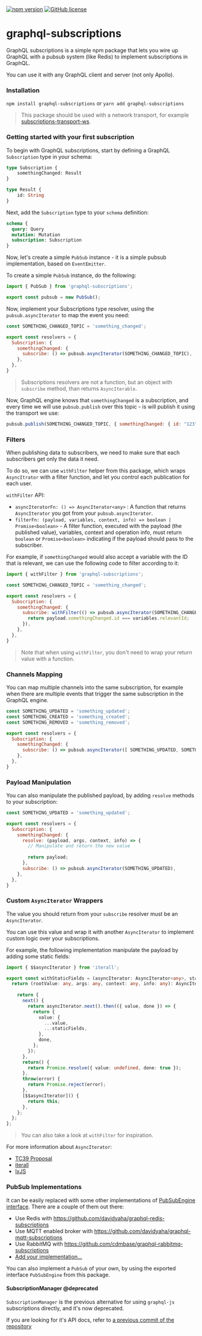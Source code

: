 [![npm version](https://badge.fury.io/js/graphql-subscriptions.svg)](https://badge.fury.io/js/graphql-subscriptions) [![GitHub license](https://img.shields.io/github/license/apollostack/graphql-subscriptions.svg)](https://github.com/apollostack/graphql-subscriptions/blob/license/LICENSE)

# graphql-subscriptions

GraphQL subscriptions is a simple npm package that lets you wire up GraphQL with a pubsub system (like Redis) to implement subscriptions in GraphQL. 

You can use it with any GraphQL client and server (not only Apollo).

### Installation

`npm install graphql-subscriptions` or `yarn add graphql-subscriptions`

> This package should be used with a network transport, for example [subscriptions-transport-ws](https://github.com/apollographql/subscriptions-transport-ws).

### Getting started with your first subscription

To begin with GraphQL subscriptions, start by defining a GraphQL `Subscription` type in your schema:

```graphql
type Subscription {
    somethingChanged: Result
}

type Result {
    id: String
}
```

Next, add the `Subscription` type to your `schema` definition:

```graphql
schema {
  query: Query
  mutation: Mutation
  subscription: Subscription
}
```

Now, let's create a simple `PubSub` instance - it is a simple pubsub implementation, based on `EventEmitter`. 

To create a simple `PubSub` instance, do the following:

```js
import { PubSub } from 'graphql-subscriptions';

export const pubsub = new PubSub();
```

Now, implement your Subscriptions type resolver, using the `pubsub.asyncIterator` to map the event you need:

```js
const SOMETHING_CHANGED_TOPIC = 'something_changed';

export const resolvers = {
  Subscription: {
    somethingChanged: {
      subscribe: () => pubsub.asyncIterator(SOMETHING_CHANGED_TOPIC),
    },
  },
}
```

> Subscriptions resolvers are not a function, but an object with `subscribe` method, than returns `AsyncIterable`.

Now, GraphQL engine knows that `somethingChanged` is a subscription, and every time we will use `pubsub.publish` over this topic - is will publish it using the transport we use:

```js
pubsub.publish(SOMETHING_CHANGED_TOPIC, { somethingChanged: { id: "123" }});
```

### Filters

When publishing data to subscribers, we need to make sure that each subscribers get only the data it need.

To do so, we can use `withFilter` helper from this package, which wraps `AsyncItrator` with a filter function, and let you control each publication for each user.

`withFilter` API:
- `asyncIteratorFn: () => AsyncIterator<any>` : A function that returns `AsyncIterator` you got from your `pubsub.asyncIterator`.
- `filterFn: (payload, variables, context, info) => boolean | Promise<boolean>` - A filter function, executed with the payload (the published value), variables, context and operation info, must return `boolean` or `Promise<boolean>` indicating if the payload should pass to the subscriber.

For example, if `somethingChanged` would also accept a variable with the ID that is relevant, we can use the following code to filter according to it: 

```js
import { withFilter } from 'graphql-subscriptions';

const SOMETHING_CHANGED_TOPIC = 'something_changed';

export const resolvers = {
  Subscription: {
    somethingChanged: {
      subscribe: withFilter(() => pubsub.asyncIterator(SOMETHING_CHANGED_TOPIC), (payload, variables) => {
        return payload.somethingChanged.id === variables.relevantId;
      }),
    },
  },
}
```

> Note that when using `withFilter`, you don't need to wrap your return value with a function.

### Channels Mapping

You can map multiple channels into the same subscription, for example when there are multiple events that trigger the same subscription in the GraphQL engine.

```js
const SOMETHING_UPDATED = 'something_updated';
const SOMETHING_CREATED = 'something_created';
const SOMETHING_REMOVED = 'something_removed';

export const resolvers = {
  Subscription: {
    somethingChanged: {
      subscribe: () => pubsub.asyncIterator([ SOMETHING_UPDATED, SOMETHING_CREATED, SOMETHING_REMOVED ]),
    },
  },
}
````

### Payload Manipulation

You can also manipulate the published payload, by adding `resolve` methods to your subscription:

```js
const SOMETHING_UPDATED = 'something_updated';

export const resolvers = {
  Subscription: { 
    somethingChanged: {
      resolve: (payload, args, context, info) => {
        // Manipulate and return the new value
        
        return payload;
      },
      subscribe: () => pubsub.asyncIterator(SOMETHING_UPDATED),
    },
  },
}
````

### Custom `AsyncIterator` Wrappers

The value you should return from your `subscribe` resolver must be an `AsyncIterator`.

You can use this value and wrap it with another `AsyncIterator` to implement custom logic over your subscriptions.

For example, the following implementation manipulate the payload by adding some static fields:

```typescript
import { $$asyncIterator } from 'iterall';

export const withStaticFields = (asyncIterator: AsyncIterator<any>, staticFields: Object): Function => {
  return (rootValue: any, args: any, context: any, info: any): AsyncIterator<any> => {
    
    return {
      next() {
        return asyncIterator.next().then(({ value, done }) => {
          return {
            value: {
              ...value,
              ...staticFields,
            },
            done,
          };
        });
      },
      return() {
        return Promise.resolve({ value: undefined, done: true });
      },
      throw(error) {
        return Promise.reject(error);
      },
      [$$asyncIterator]() {
        return this;
      },
    };
  };
};
```

> You can also take a look at `withFilter` for inspiration.

For more information about `AsyncIterator`:
- [TC39 Proposal](https://github.com/tc39/proposal-async-iteration)
- [iterall](https://github.com/leebyron/iterall)
- [IxJS](https://github.com/ReactiveX/IxJS)

### PubSub Implementations

It can be easily replaced with some other implementations of [PubSubEngine interface](https://github.com/apollographql/graphql-subscriptions/blob/master/src/pubsub.ts#L21-L25). There are a couple of them out there:
- Use Redis with https://github.com/davidyaha/graphql-redis-subscriptions
- Use MQTT enabled broker with https://github.com/davidyaha/graphql-mqtt-subscriptions
- Use RabbitMQ with https://github.com/cdmbase/graphql-rabbitmq-subscriptions
- [Add your implementation...](https://github.com/apollographql/graphql-subscriptions/pull/new/master)

You can also implement a `PubSub` of your own, by using the exported interface `PubSubEngine` from this package.

#### SubscriptionManager **@deprecated**

`SubscriptionManager` is the previous alternative for using `graphql-js` subscriptions directly, and it's now deprecated.

If you are looking for it's API docs, refer to [a previous commit of the repository](https://github.com/apollographql/graphql-subscriptions/blob/5eaee92cd50060b3f3637f00c53960f51a07d0b2/README.md)
